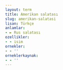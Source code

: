 ```yaml
---
layout: term
title: Amerikan salatası
slug: amerikan-salatasi
lisan: Türkçe
anlamlar:
- ► Rus salatası
ozellikler:
- - isim
ornekler:
- - ''
orneklerkaynak:
- - ''
---
```

